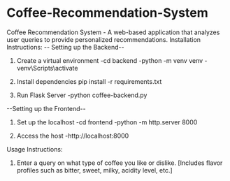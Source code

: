 # Coffee-Recommendation-System
Coffee Recommendation System - A web-based application that analyzes user queries to provide personalized recommendations.
Installation Instructions:
-- Setting up the Backend--
1. Create a virtual environment
-cd backend
-python -m venv venv
-venv\Scripts\activate

2. Install dependencies
pip install -r requirements.txt

3. Run Flask Server
-python coffee-backend.py

--Setting up the Frontend--
1. Set up the localhost
-cd frontend
-python -m http.server 8000

2. Access the host
-http://localhost:8000

Usage Instructions:
1. Enter a query on what type of coffee you like or dislike.
[Includes flavor profiles such as bitter, sweet, milky, acidity level, etc.]
